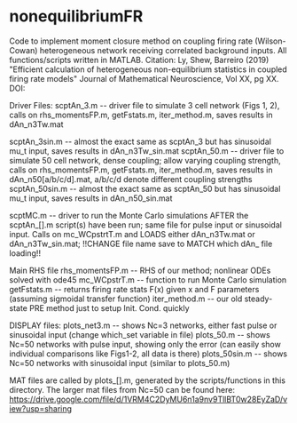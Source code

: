 # nonequilibriumFR
Code to implement moment closure method on coupling firing rate (Wilson-Cowan) heterogeneous network receiving correlated 
background inputs.  All functions/scripts written in MATLAB.  Citation: Ly, Shew, Barreiro (2019) "Efficient calculation of heterogeneous non-equilibrium statistics in coupled firing rate models" Journal of Mathematical Neuroscience, Vol XX, pg XX. DOI: 

Driver Files:
scptAn_3.m -- driver file to simulate 3 cell network (Figs 1, 2), calls on rhs_momentsFP.m, getFstats.m, 
          iter_method.m, saves results in dAn_n3Tw.mat

scptAn_3sin.m -- almost the exact same as scptAn_3 but has sinusoidal mu_t input, saves results in dAn_n3Tw_sin.mat
scptAn_50.m -- driver file to simulate 50 cell network, dense coupling; allow varying coupling strength, 
          calls on rhs_momentsFP.m, getFstats.m, iter_method.m, saves results in dAn_n50[a/b/c/d].mat, a/b/c/d denote different coupling 
          strengths
scptAn_50sin.m -- almost the exact same as scptAn_50 but has sinusoidal mu_t input, saves results in dAn_n50_sin.mat

scptMC.m -- driver to run the Monte Carlo simulations AFTER the scptAn_[].m script(s) have been run; same file for pulse input 
or sinusoidal input.  Calls on mc_WCpstrtT.m and LOADS either dAn_n3Tw.mat or dAn_n3Tw_sin.mat; 
!!CHANGE file name save to MATCH which dAn_ file loading!!


Main RHS file
rhs_momentsFP.m -- RHS of our method; nonlinear ODEs solved with ode45
mc_WCpstrT.m -- function to run Monte Carlo simulation
getFstats.m -- returns firing rate stats F(x) given x and F parameters (assuming sigmoidal transfer function)
iter_method.m -- our old steady-state PRE method just to setup Init. Cond. quickly

DISPLAY files:
plots_net3.m -- shows Nc=3 networks, either fast pulse or sinusoidal input (change which_set variable in file)
plots_50.m -- shows Nc=50 networks with pulse input, 
           showing only the error (can easily show individual comparisons like Figs1-2, all data is there)
plots_50sin.m -- shows Nc=50 networks with sinusoidal input (similar to plots_50.m)

MAT files are called by plots_[].m, generated by the scripts/functions in this directory. The larger mat 
files from Nc=50 can be found here: https://drive.google.com/file/d/1VRM4C2DyMU6n1a9nv9TllBT0w28EyZaD/view?usp=sharing
